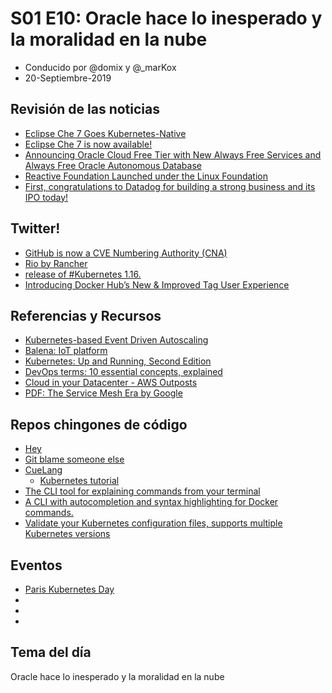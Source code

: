 # S01 E10: Oracle hace lo inesperado y la moralidad en la nube

- Conducido por @domix y @_marKox
- 20-Septiembre-2019

<!---
## Contenido

- 00:00:00 - ¡Bienvenida al podcast!
- 00:02:00 - Revisión de las noticias
- 00:04:00 - Tema
--->

## Revisión de las noticias

* [Eclipse Che 7 Goes Kubernetes-Native](https://thenewstack.io/eclipse-che-7-goes-kubernetes-native-leaves-eclipse-ide-behind/)
* [Eclipse Che 7 is now available!](https://che.eclipse.org/eclipse-che-7-is-now-available-40ae07120b38)
* [Announcing Oracle Cloud Free Tier with New Always Free Services and Always Free Oracle Autonomous Database](https://blogs.oracle.com/oracle-database/freedom-to-build-announcing-oracle-cloud-free-tier-with-new-always-free-services-and-always-free-oracle-autonomous-database)
* [Reactive Foundation Launched under the Linux Foundation](https://www.infoq.com/news/2019/09/reactive-foundation-launched/)
* [First, congratulations to Datadog for building a strong business and its IPO today!](https://sysdig.com/blog/datadog-ipo-analysis-of-future/)


## Twitter!

* [GitHub is now a CVE Numbering Authority (CNA)](https://twitter.com/github/status/1174371016497405953)
* [Rio by Rancher](https://twitter.com/rancher_labs/status/1175180122065973253)
* [release of #Kubernetes 1.16.](https://twitter.com/lachlanevenson/status/1174473188220096512)
* [Introducing Docker Hub’s New & Improved Tag User Experience](https://blog.docker.com/2019/09/introducing-docker-hub-improved-tag-ux/)


## Referencias y Recursos

* [Kubernetes-based Event Driven Autoscaling](https://github.com/kedacore/keda)
* [Balena: IoT platform](https://www.balena.io)
* [Kubernetes: Up and Running, Second Edition](https://azure.microsoft.com/en-us/resources/kubernetes-up-and-running/)
* [DevOps terms: 10 essential concepts, explained](https://enterprisersproject.com/article/2019/8/devops-terms-10-essential-concepts)
* [Cloud in your Datacenter - AWS Outposts](https://www.linkedin.com/pulse/cloud-your-datacenter-aws-outposts-anshumali-sharma/)
* [PDF: The Service Mesh Era by Google](https://services.google.com/fh/files/misc/the_service_mesh_era_architecting_securing_and_managing_microservices_with_istio_white_paper.pdf)


## Repos chingones de código

* [Hey](https://github.com/rakyll/hey)
* [Git blame someone else](https://github.com/jayphelps/git-blame-someone-else)
* [CueLang](https://github.com/cuelang/cue)
    * [Kubernetes tutorial](https://github.com/cuelang/cue/blob/master/doc/tutorial/kubernetes/README.md)
* [The CLI tool for explaining commands from your terminal ](https://github.com/ediardo/kmdr-cli)
* [A CLI with autocompletion and syntax highlighting for Docker commands.](https://github.com/j-bennet/wharfee)
* [Validate your Kubernetes configuration files, supports multiple Kubernetes versions ](https://github.com/instrumenta/kubeval)


## Eventos

* [Paris Kubernetes Day](https://twitter.com/containous/status/1172441680126992385)
* []()
* []()
* []()


## Tema del día

Oracle hace lo inesperado y la moralidad en la nube
